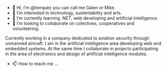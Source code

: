 - 👋 Hi, I’m @herquez you can call me Galen or Mike.
- 👀 I’m interested in technology, sustentability and arts.
- 🌱 I’m currently learning .NET, web developing and artificial intelligence.
- 💞️ I’m looking to collaborate on colectives, cooperatives and volunteering.

Currently working in a company dedicated to aviation security through unmanned aircraft. I am in the artificial intelligence area developing web and embedded systems. At the same time I collaborate in projects participating in the area of electronics and design of artificial intelligence modules.

- 📫 How to reach me ...
<!---
herquez/herquez is a ✨ special ✨ repository because its `README.md` (this file) appears on your GitHub profile.
You can click the Preview link to take a look at your changes.
--->
